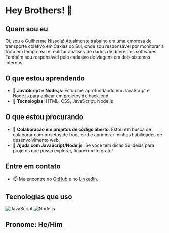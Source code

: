 # Hey Brothers! 👋

## Quem sou eu

Oi, sou o Guilherme Nissola! Atualmente trabalho em uma empresa de transporte coletivo em Caxias do Sul, onde sou responsável por monitorar a frota em tempo real e realizar análises de dados de diferentes softwares. Também sou responsável pelo cadastro de viagens em dois sistemas internos. 

## O que estou aprendendo

- 🌱 **JavaScript** e **Node.js**: Estou me aprofundando em JavaScript e Node.js para aplicar em projetos de back-end.
- 🔧 **Tecnologias**: HTML, CSS, JavaScript, Node.js

## O que estou procurando

- 👯 **Colaboração em projetos de código aberto**: Estou em busca de colaborar com projetos de front-end e aprimorar minhas habilidades de desenvolvimento web.
- 🤔 **Ajuda com JavaScript/Node.js**: Se você tem dicas ou ideias para projetos que posso explorar, ficarei muito grato!

## Entre em contato

- 📫 Me encontre no [GitHub](https://github.com/nissoladev) e no [LinkedIn](https://www.linkedin.com/in/guilhermenissola/).

## Tecnologias que uso

![JavaScript](https://img.shields.io/badge/JavaScript-%23323330.svg?&style=for-the-badge&logo=javascript&logoColor=F7DF1E) 
![Node.js](https://img.shields.io/badge/Node.js-339933?style=for-the-badge&logo=nodedotjs&logoColor=white)

## Pronome: He/Him
